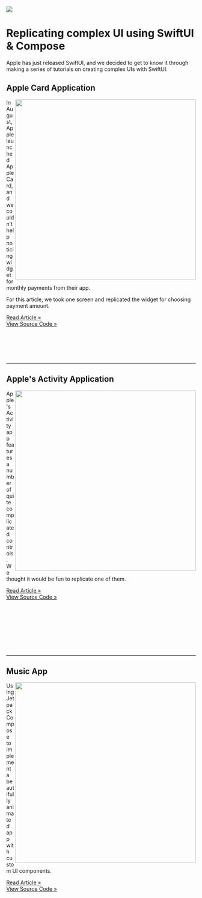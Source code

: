 <img src="https://github.com/exyte/replicating/blob/master/Assets/header.png">
<h1>Replicating complex UI using SwiftUI & Compose</h1>
<p>Apple has just released SwiftUI, and we decided to get to know it through making a series of tutorials on creating complex UIs with SwiftUI.</p>
<h2>Apple Card Application</h2>
<img align="right" src="https://github.com/exyte/replicating/blob/master/Assets/apple-card-cover.png" width="480">
<p>In August, Apple launched Apple Card, and we couldn’t help noticing widget for monthly payments from their app.</p><p>For this article, we took one screen and replicated the widget for choosing payment amount.</p>
<p>
    <a href="https://exyte.com/blog/replicating-apple-card-application-using-swiftui?utm_source=github&utm_medium=referral&utm_campaign=website_blog">Read Article »</a>
    <br>
    <a href="https://github.com/exyte/replicating/tree/master/Apple%20Card">View Source Code »</a>
</p>
<br>
<br>
<br>
<br>
<hr>
<h2>Apple's Activity Application</h2>
<img align="right" src="https://github.com/exyte/replicating/blob/master/Assets/activity-app-cover.png" width="480">
<p>Apple's Activity app features a number of quite complicated controls. We thought it would be fun to replicate one of them.</p>
<p>
    <a href="https://exyte.com/blog/swiftui-tutorial-replicating-activity-application?utm_source=github&utm_medium=referral&utm_campaign=website_blog">Read Article »</a>
    <br>
    <a href="https://github.com/exyte/replicating/tree/master/Activity%20App">View Source Code »</a>
</p> 
<br>
<br>
<br>
<br>
<br>
<br>
<br>
<hr>
<h2>Music App</h2>
<img align="right" src="https://user-images.githubusercontent.com/57913130/203747962-39eb1b2c-a678-4dce-bc4d-f3dcecce3d8f.png" width="480">
<p>Using Jetpack Compose to implement a beautifully animated app with custom UI components.</p>
<p>
    <a href="https://exyte.com/blog/android-dribbble-replicating-part-1">Read Article »</a>
    <br>
    <a href="https://github.com/exyte/replicating/tree/master/Music%20App">View Source Code »</a>
</p> 

